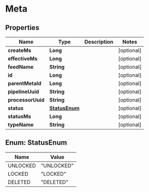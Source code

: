 # Meta

## Properties
Name | Type | Description | Notes
------------ | ------------- | ------------- | -------------
**createMs** | **Long** |  |  [optional]
**effectiveMs** | **Long** |  |  [optional]
**feedName** | **String** |  |  [optional]
**id** | **Long** |  |  [optional]
**parentMetaId** | **Long** |  |  [optional]
**pipelineUuid** | **String** |  |  [optional]
**processorUuid** | **String** |  |  [optional]
**status** | [**StatusEnum**](#StatusEnum) |  |  [optional]
**statusMs** | **Long** |  |  [optional]
**typeName** | **String** |  |  [optional]

<a name="StatusEnum"></a>
## Enum: StatusEnum
Name | Value
---- | -----
UNLOCKED | &quot;UNLOCKED&quot;
LOCKED | &quot;LOCKED&quot;
DELETED | &quot;DELETED&quot;
